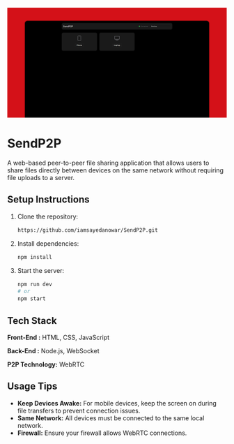 ![SendP2P](https://raw.githubusercontent.com/iamsayedanowar/SendP2P/refs/heads/main/GRP.png)

# SendP2P

A web-based peer-to-peer file sharing application that allows users to share files directly between devices on the same network without requiring file uploads to a server.

## Setup Instructions

1. Clone the repository:

   ```bash
   https://github.com/iamsayedanowar/SendP2P.git
   ```
2. Install dependencies:

   ```bash
   npm install
   ```
3. Start the server:

   ```bash
   npm run dev
   # or
   npm start
   ```

## Tech Stack

**Front-End :** HTML, CSS, JavaScript

**Back-End :** Node.js, WebSocket

**P2P Technology:** WebRTC

## Usage Tips

- **Keep Devices Awake:** For mobile devices, keep the screen on during file transfers to prevent connection issues.
- **Same Network:** All devices must be connected to the same local network.
- **Firewall:** Ensure your firewall allows WebRTC connections.